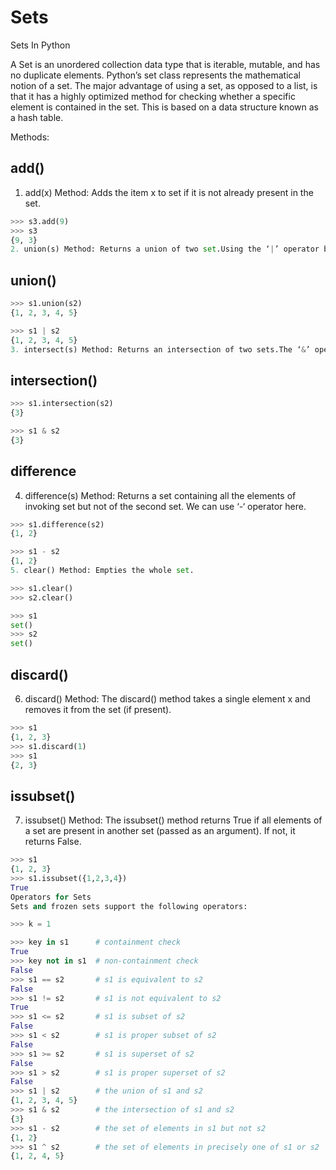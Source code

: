 # Sets

Sets In Python

A Set is an unordered collection data type that is iterable, mutable, and has no duplicate elements. Python’s set class represents the mathematical notion of a set. The major advantage of using a set, as opposed to a list, is that it has a highly optimized method for checking whether a specific element is contained in the set. This is based on a data structure known as a hash table.

Methods:
## add()

1. add(x) Method: Adds the item x to set if it is not already present in the set.
```python
>>> s3.add(9)
>>> s3
{9, 3}
2. union(s) Method: Returns a union of two set.Using the ‘|’ operator between 2 sets is the same as writing set1.union(set2)
```

## union()
```python
>>> s1.union(s2)
{1, 2, 3, 4, 5}

>>> s1 | s2
{1, 2, 3, 4, 5}
3. intersect(s) Method: Returns an intersection of two sets.The ‘&’ operator comes can also be used in this case.
```

## intersection()
```python
>>> s1.intersection(s2)
{3}

>>> s1 & s2
{3}
```

## difference
4. difference(s) Method: Returns a set containing all the elements of invoking set but not of the second set. We can use ‘-‘ operator here.
```python
>>> s1.difference(s2)
{1, 2}

>>> s1 - s2
{1, 2}
5. clear() Method: Empties the whole set.

>>> s1.clear()
>>> s2.clear()

>>> s1
set()
>>> s2
set()
```

## discard()
6. discard() Method: The discard() method takes a single element x and removes it from the set (if present).
```python
>>> s1
{1, 2, 3}
>>> s1.discard(1)
>>> s1
{2, 3}
```

## issubset()
7. issubset() Method: The issubset() method returns True if all elements of a set are present in another set (passed as an argument). If not, it returns False.
```python
>>> s1
{1, 2, 3}
>>> s1.issubset({1,2,3,4})
True
Operators for Sets
Sets and frozen sets support the following operators:

>>> k = 1

>>> key in s1      # containment check
True
>>> key not in s1  # non-containment check
False
>>> s1 == s2       # s1 is equivalent to s2
False
>>> s1 != s2       # s1 is not equivalent to s2
True
>>> s1 <= s2       # s1 is subset of s2
False
>>> s1 < s2        # s1 is proper subset of s2
False
>>> s1 >= s2       # s1 is superset of s2
False
>>> s1 > s2        # s1 is proper superset of s2
False
>>> s1 | s2        # the union of s1 and s2
{1, 2, 3, 4, 5}
>>> s1 & s2        # the intersection of s1 and s2
{3}
>>> s1 - s2        # the set of elements in s1 but not s2
{1, 2}
>>> s1 ^ s2        # the set of elements in precisely one of s1 or s2
{1, 2, 4, 5}
```